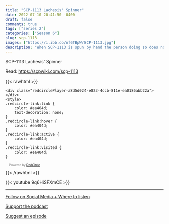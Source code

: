 ```yaml
---
title: "SCP-1113 Lachesis' Spinner"
date: 2022-07-10 20:41:50 -0400
draft: false
comments: true
tags: ["series 2"]
categories: ["Season 6"]
slug: scp-1113
images: ["https://i.ibb.co/nf6TBpW/SCP-1113.jpg"]
description: "When SCP-1113 is spun by hand the person doing so does not age or suffer any degeneration to their body due to the effects of aging or illness for as long as the top is spinning."
---
```


SCP-1113 Lachesis' Spinner

Read: https://scpwiki.com/scp-1113

{{< rawhtml >}}
<script async defer onload="redcircleIframe();" src="https://api.podcache.net/embedded-player/sh/63705181-2bd5-4fc1-a869-6f5b27226efa/ep/a8d5d024-e823-4ccb-811e-ea0186abb22a"></script>
    <div class="redcirclePlayer-a8d5d024-e823-4ccb-811e-ea0186abb22a"></div>
    <style>
    .redcircle-link:link {
        color: #ea404d;
        text-decoration: none;
    }
    .redcircle-link:hover {
        color: #ea404d;
    }
    .redcircle-link:active {
        color: #ea404d;
    }
    .redcircle-link:visited {
        color: #ea404d;
    }
</style>
<p style="margin-top:3px;margin-left:11px;font-family: sans-serif;font-size: 10px; color: gray;">Powered by <a class="redcircle-link" href="https://redcircle.com?utm_source=rc_embedded_player&utm_medium=web&utm_campaign=embedded_v1">RedCircle</a></p>
{{< /rawhtml >}}

{{< youtube 9q6HiSFXmCE >}}

---

[Follow on Social Media + Where to listen](/links)

[Support the podcast](/support)

[Suggest an episode](/suggest)
